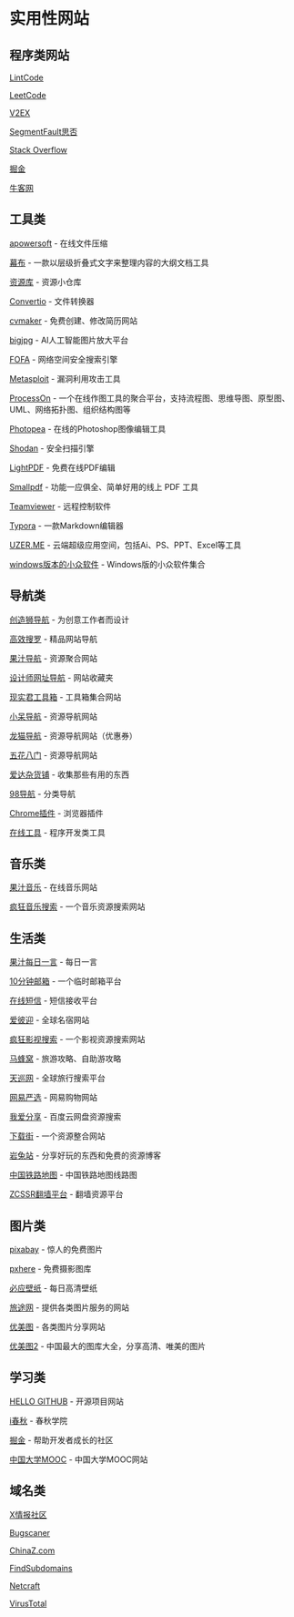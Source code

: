 # 实用性网站

## 程序类网站

[LintCode](https://www.lintcode.com/)

[LeetCode](https://leetcode-cn.com/)

[V2EX](https://www.v2ex.com/)

[SegmentFault思否](https://segmentfault.com/)

[Stack Overflow](https://stackoverflow.com/)

[掘金](https://juejin.im/)

[牛客网](https://www.nowcoder.com/)

## 工具类

[apowersoft](https://www.apowersoft.cn/compress-file-online) - 在线文件压缩

[幕布](https://mubu.com/) - 一款以层级折叠式文字来整理内容的大纲文档工具

[资源库](https://www.leachchen.com/) - 资源小仓库

[Convertio](https://convertio.co/zh/) - 文件转换器

[cvmaker](https://cvmkr.com/?lang=zh) - 免费创建、修改简历网站

[bigjpg](http://bigjpg.com/) - AI人工智能图片放大平台

[FOFA](https://fofa.so/) - 网络空间安全搜索引擎

[Metasploit](https://www.metasploit.com/) - 漏洞利用攻击工具

[ProcessOn](https://www.processon.com/) - 一个在线作图工具的聚合平台，支持流程图、思维导图、原型图、UML、网络拓扑图、组织结构图等

[Photopea](https://www.photopea.com/) - 在线的Photoshop图像编辑工具

[Shodan](https://www.shodan.io/) - 安全扫描引擎

[LightPDF](https://lightpdf.com/zh/) - 免费在线PDF编辑

[Smallpdf](https://smallpdf.com/cn) - 功能一应俱全、简单好用的线上 PDF 工具

[Teamviewer](https://www.teamviewer.com/cn/) - 远程控制软件

[Typora](https://typora.io/) - 一款Markdown编辑器

[UZER.ME](https://www.uzer.me/index.html) - 云端超级应用空间，包括Ai、PS、PPT、Excel等工具

[windows版本的小众软件](https://love.appinn.com/) - Windows版的小众软件集合

## 导航类

[创造狮导航](http://www.chuangzaoshi.com/) - 为创意工作者而设计

[高效搜罗](http://www.gaoxiaosouluo.cn/index.html) - 精品网站导航

[果汁导航](http://guozhivip.com/nav/) - 资源聚合网站

[设计师网址导航](http://webstack.cc/cn/index.html) - 网站收藏夹

[现实君工具箱](http://tool.uixsj.cn/) - 工具箱集合网站

[小呆导航](https://webjike.com/) - 资源导航网站

[龙猫导航](http://ailongmiao.com/) - 资源导航网站（优惠券）

[五花八门](http://lxqnsys.com/d/) - 资源导航网站

[爱达杂货铺](https://adzhp.cn/) - 收集那些有用的东西

[98导航](http://98dh.cc/) - 分类导航

[Chrome插件](http://chromecj.com/) - 浏览器插件

[在线工具](https://tool.lu/) - 程序开发类工具

## 音乐类

[果汁音乐](http://guozhivip.com/yinyue/) - 在线音乐网站

[疯狂音乐搜索](http://music.ifkdy.com/) - 一个音乐资源搜索网站

## 生活类

[果汁每日一言](http://guozhivip.com/nav/yiyan.html) - 每日一言

[10分钟邮箱](https://bccto.me/) - 一个临时邮箱平台

[在线短信](https://www.pdflibr.com/) - 短信接收平台

[爱彼迎](https://www.airbnb.cn/) - 全球名宿网站

[疯狂影视搜索](http://ifkdy.com/) - 一个影视资源搜索网站

[马蜂窝](https://www.mafengwo.cn/) - 旅游攻略、自助游攻略

[天巡网](https://www.tianxun.com/) - 全球旅行搜索平台

[网易严选](http://you.163.com/) - 网易购物网站

[我爱分享](http://www.wwaaffxx.com/) - 百度云网盘资源搜索

[下载街](http://www.xiazaij.com/) - 一个资源整合网站

[岩兔站](https://yantuz.cn/) - 分享好玩的东西和免费的资源博客

[中国铁路地图](https://www.shodan.io/) - 中国铁路地图线路图

[ZCSSR翻墙平台](https://zcssr.me/) - 翻墙资源平台

## 图片类

[pixabay](https://pixabay.com/zh/) - 惊人的免费图片

[pxhere](https://pxhere.com/) - 免费摄影图库

[必应壁纸](https://bing.ioliu.cn/) - 每日高清壁纸

[旅途网](https://www.imgtrip.com/) - 提供各类图片服务的网站

[优美图](http://topit.pro/) - 各类图片分享网站

[优美图2](http://www.youmeitu.com/) - 中国最大的图库大全，分享高清、唯美的图片

## 学习类

[HELLO GITHUB](https://hellogithub.com/) - 开源项目网站

[i春秋](https://www.ichunqiu.com/) - 春秋学院

[掘金](https://juejin.im/) - 帮助开发者成长的社区

[中国大学MOOC](https://www.icourse163.org) - 中国大学MOOC网站

## 域名类

[X情报社区](https://x.threatbook.cn/)

[Bugscaner](http://whatweb.bugscaner.com/)

[ChinaZ.com](http://whois.chinaz.com/)

[FindSubdomains](https://findsubdomains.com/)

[Netcraft](https://searchdns.netcraft.com/)

[VirusTotal](https://www.virustotal.com/#/home/search)